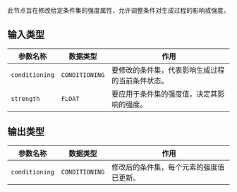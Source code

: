 此节点旨在修改给定条件集的强度属性，允许调整条件对生成过程的影响或强度。

## 输入类型

| 参数名称 | 数据类型 | 作用                                                         |
|----------|----------|--------------------------------------------------------------|
| `conditioning` | `CONDITIONING` | 要修改的条件集，代表影响生成过程的当前条件状态。       |
| `strength` | `FLOAT` | 要应用于条件集的强度值，决定其影响的强度。               |

## 输出类型

| 参数名称     | 数据类型     | 作用                                       |
|--------------|--------------|--------------------------------------------|
| `conditioning` | `CONDITIONING` | 修改后的条件集，每个元素的强度值已更新。 |
